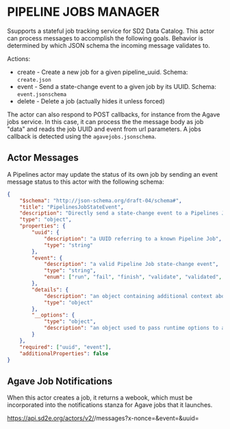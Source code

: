 PIPELINE JOBS MANAGER
=====================

Ssupports a stateful job tracking service for SD2 Data Catalog. This actor can
process messages to accomplish the following goals. Behavior is determined by
which JSON schema the incoming message validates to.

Actions:
* create - Create a new job for a given pipeline_uuid. Schema: `create.json`
* event - Send a state-change event to a given job by its UUID. Schema: `event.jsonschema`
* delete - Delete a job (actually hides it unless forced)

The actor can also respond to POST callbacks, for instance from the Agave jobs
service. In this case, it can process the the message body as job "data" and
reads the job UUID and event from url parameters. A jobs callback is detected
using the `agavejobs.jsonschema`.

Actor Messages
--------------

A Pipelines actor may update the status of its own job by sending an event
message status to this actor with the following schema:

```json
{
	"$schema": "http://json-schema.org/draft-04/schema#",
	"title": "PipelinesJobStateEvent",
	"description": "Directly send a state-change event to a Pipelines Job",
	"type": "object",
	"properties": {
		"uuid": {
			"description": "a UUID referring to a known Pipeline Job",
			"type": "string"
		},
		"event": {
			"description": "a valid Pipeline Job state-change event",
			"type": "string",
			"enum": ["run", "fail", "finish", "validate", "validated", "reject", "finalize", "retire"]
		},
		"details": {
			"description": "an object containing additional context about the event (optional)",
			"type": "object"
		},
		"__options": {
			"type": "object",
			"description": "an object used to pass runtime options to a pipeline (private, optional)"
		}
	},
	"required": ["uuid", "event"],
	"additionalProperties": false
}
```

Agave Job Notifications
-----------------------

When this actor creates a job, it returns a webook, which must be incorporated
into the notifications stanza for Agave jobs that it launches.

https://api.sd2e.org/actors/v2/<THISACTOR>/messages?x-nonce=<Nonce>&event=<Event>&uuid=<JobId>
